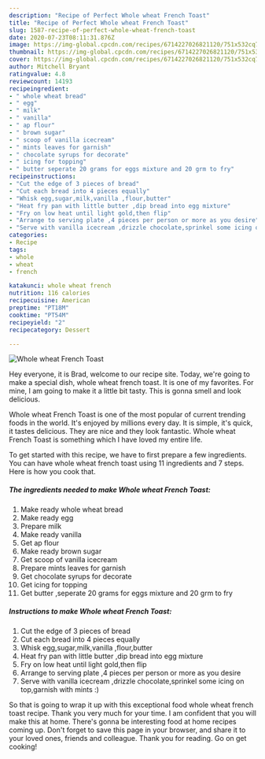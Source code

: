 ```yaml
---
description: "Recipe of Perfect Whole wheat French Toast"
title: "Recipe of Perfect Whole wheat French Toast"
slug: 1587-recipe-of-perfect-whole-wheat-french-toast
date: 2020-07-23T08:11:31.876Z
image: https://img-global.cpcdn.com/recipes/6714227026821120/751x532cq70/whole-wheat-french-toast-recipe-main-photo.jpg
thumbnail: https://img-global.cpcdn.com/recipes/6714227026821120/751x532cq70/whole-wheat-french-toast-recipe-main-photo.jpg
cover: https://img-global.cpcdn.com/recipes/6714227026821120/751x532cq70/whole-wheat-french-toast-recipe-main-photo.jpg
author: Mitchell Bryant
ratingvalue: 4.8
reviewcount: 14193
recipeingredient:
- " whole wheat bread"
- " egg"
- " milk"
- " vanilla"
- " ap flour"
- " brown sugar"
- " scoop of vanilla icecream"
- " mints leaves for garnish"
- " chocolate syrups for decorate"
- " icing for topping"
- " butter seperate 20 grams for eggs mixture and 20 grm to fry"
recipeinstructions:
- "Cut the edge of 3 pieces of bread"
- "Cut each bread into 4 pieces equally"
- "Whisk egg,sugar,milk,vanilla ,flour,butter"
- "Heat fry pan with little butter ,dip bread into egg mixture"
- "Fry on low heat until light gold,then flip"
- "Arrange to serving plate ,4 pieces per person or more as you desire"
- "Serve with vanilla icecream ,drizzle chocolate,sprinkel some icing on top,garnish with mints :)"
categories:
- Recipe
tags:
- whole
- wheat
- french

katakunci: whole wheat french 
nutrition: 116 calories
recipecuisine: American
preptime: "PT18M"
cooktime: "PT54M"
recipeyield: "2"
recipecategory: Dessert

---
```



![Whole wheat French Toast](https://img-global.cpcdn.com/recipes/6714227026821120/751x532cq70/whole-wheat-french-toast-recipe-main-photo.jpg)

Hey everyone, it is Brad, welcome to our recipe site. Today, we're going to make a special dish, whole wheat french toast. It is one of my favorites. For mine, I am going to make it a little bit tasty. This is gonna smell and look delicious.

Whole wheat French Toast is one of the most popular of current trending foods in the world. It's enjoyed by millions every day. It is simple, it's quick, it tastes delicious. They are nice and they look fantastic. Whole wheat French Toast is something which I have loved my entire life.




To get started with this recipe, we have to first prepare a few ingredients. You can have whole wheat french toast using 11 ingredients and 7 steps. Here is how you cook that.

<!--inarticleads1-->

##### The ingredients needed to make Whole wheat French Toast:

1. Make ready  whole wheat bread
1. Make ready  egg
1. Prepare  milk
1. Make ready  vanilla
1. Get  ap flour
1. Make ready  brown sugar
1. Get  scoop of vanilla icecream
1. Prepare  mints leaves for garnish
1. Get  chocolate syrups for decorate
1. Get  icing for topping
1. Get  butter ,seperate 20 grams for eggs mixture and 20 grm to fry




<!--inarticleads2-->

##### Instructions to make Whole wheat French Toast:

1. Cut the edge of 3 pieces of bread
1. Cut each bread into 4 pieces equally
1. Whisk egg,sugar,milk,vanilla ,flour,butter
1. Heat fry pan with little butter ,dip bread into egg mixture
1. Fry on low heat until light gold,then flip
1. Arrange to serving plate ,4 pieces per person or more as you desire
1. Serve with vanilla icecream ,drizzle chocolate,sprinkel some icing on top,garnish with mints :)




So that is going to wrap it up with this exceptional food whole wheat french toast recipe. Thank you very much for your time. I am confident that you will make this at home. There's gonna be interesting food at home recipes coming up. Don't forget to save this page in your browser, and share it to your loved ones, friends and colleague. Thank you for reading. Go on get cooking!
